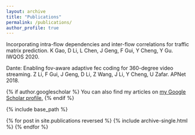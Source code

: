 ```yaml
---
layout: archive
title: "Publications"
permalink: /publications/
author_profile: true
---
```



Incorporating intra-flow dependencies and inter-flow correlations for traffic matrix prediction. K Gao, D Li, L Chen, J Geng, F Gui, Y Cheng, Y Gu. IWQOS 2020.

Dante: Enabling fov-aware adaptive fec coding for 360-degree video streaming. Z Li, F Gui, J Geng, D Li, Z Wang, J Li, Y Cheng, U Zafar.  APNet 2018.


{% if author.googlescholar %}
  You can also find my articles on <u><a href="{{author.googlescholar}}">my Google Scholar profile</a>.</u>
{% endif %}

{% include base_path %}

{% for post in site.publications reversed %}
  {% include archive-single.html %}
{% endfor %}
